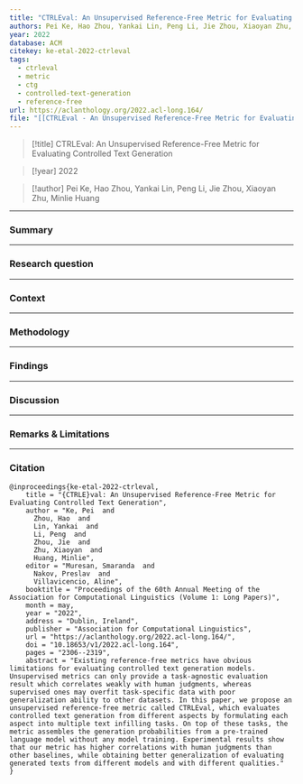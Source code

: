 ```yaml
---
title: "CTRLEval: An Unsupervised Reference-Free Metric for Evaluating Controlled Text Generation"
authors: Pei Ke, Hao Zhou, Yankai Lin, Peng Li, Jie Zhou, Xiaoyan Zhu, Minlie Huang
year: 2022
database: ACM
citekey: ke-etal-2022-ctrleval
tags:
  - ctrleval
  - metric
  - ctg
  - controlled-text-generation
  - reference-free
url: https://aclanthology.org/2022.acl-long.164/
file: "[[CTRLEval - An Unsupervised Reference-Free Metric for Evaluating Controlled Text Generation.pdf]]"
---
```


>[!title]
CTRLEval: An Unsupervised Reference-Free Metric for Evaluating Controlled Text Generation


>[!year]
2022

>[!author]
Pei Ke, Hao Zhou, Yankai Lin, Peng Li, Jie Zhou, Xiaoyan Zhu, Minlie Huang


------------------------------------

### Summary


------------------------------------

### Research question


------------------------------------

### Context


------------------------------------

### Methodology


------------------------------------

### Findings


------------------------------------

### Discussion


------------------------------------

### Remarks & Limitations


------------------------------------

### Citation

```
@inproceedings{ke-etal-2022-ctrleval,
    title = "{CTRLE}val: An Unsupervised Reference-Free Metric for Evaluating Controlled Text Generation",
    author = "Ke, Pei  and
      Zhou, Hao  and
      Lin, Yankai  and
      Li, Peng  and
      Zhou, Jie  and
      Zhu, Xiaoyan  and
      Huang, Minlie",
    editor = "Muresan, Smaranda  and
      Nakov, Preslav  and
      Villavicencio, Aline",
    booktitle = "Proceedings of the 60th Annual Meeting of the Association for Computational Linguistics (Volume 1: Long Papers)",
    month = may,
    year = "2022",
    address = "Dublin, Ireland",
    publisher = "Association for Computational Linguistics",
    url = "https://aclanthology.org/2022.acl-long.164/",
    doi = "10.18653/v1/2022.acl-long.164",
    pages = "2306--2319",
    abstract = "Existing reference-free metrics have obvious limitations for evaluating controlled text generation models. Unsupervised metrics can only provide a task-agnostic evaluation result which correlates weakly with human judgments, whereas supervised ones may overfit task-specific data with poor generalization ability to other datasets. In this paper, we propose an unsupervised reference-free metric called CTRLEval, which evaluates controlled text generation from different aspects by formulating each aspect into multiple text infilling tasks. On top of these tasks, the metric assembles the generation probabilities from a pre-trained language model without any model training. Experimental results show that our metric has higher correlations with human judgments than other baselines, while obtaining better generalization of evaluating generated texts from different models and with different qualities."
}
```